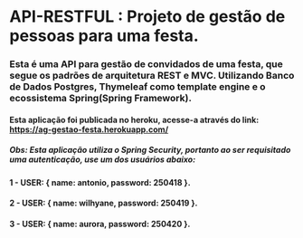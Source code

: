 # API-RESTFUL : Projeto de gestão de pessoas para uma festa.

### Esta é uma API para gestão de convidados de uma festa, que segue os padrões de arquitetura REST e MVC. Utilizando Banco de Dados Postgres, Thymeleaf como template engine e o ecossistema Spring(Spring Framework).

#### Esta aplicação foi publicada no heroku, acesse-a através do link: https://ag-gestao-festa.herokuapp.com/
##### Obs: Esta aplicação utiliza o Spring Security, portanto ao ser requisitado uma autenticação, use um dos usuários abaixo:
#### 1 - USER: { name: antonio, password: 250418 }.
#### 2 - USER: { name: wilhyane, password: 250419 }.
#### 3 - USER: { name: aurora, password: 250420 }.